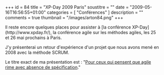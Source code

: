 +++
id = 84
title = "XP-Day 2009 Paris"
soustitre = ""
date = "2009-05-16T16:56:55+01:00"
categories = [ "Conférences" ]
description = ""
comments = true
thumbnail = "/images/arton84.png"
+++

<div class="chapo"></div>
Il reste encore quelques places pour assister à [la conférence XP-Day](http://www.xpday.fr/), la conférence agile sur les méthodes agiles, les 25 et 26 mai prochains à Paris.


J'y présenterai un retour d'expérience d'un projet que nous avons mené en 2008 avec la méthode SCRUM.

Le titre exact de ma présentation est : "[Pour ceux qui pensent que agile rime avec absence de spécification](http://xpday.fr/programme#PourCeuxQuiPensentQueAgileRimeAvecAbsenceDeSpecification)."